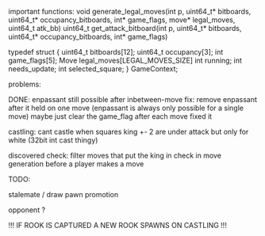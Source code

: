 
important functions:
void generate_legal_moves(int p, uint64_t* bitboards, uint64_t* occupancy_bitboards, int* game_flags, move* legal_moves, uint64_t atk_bb)
uint64_t get_attack_bitboard(int p, uint64_t* bitboards, uint64_t* occupancy_bitboards, int* game_flags)

typedef struct
{
    uint64_t bitboards[12];
    uint64_t occupancy[3];
    int game_flags[5];
    Move legal_moves[LEGAL_MOVES_SIZE]
    int running;
    int needs_update;
    int selected_square;
} GameContext;

problems:

DONE:
enpassant still possible after inbetween-move 
fix:
remove enpassant after it held on one move
(enpassant is always only possible for a single move)
maybe just clear the game_flag after each move fixed it

castling:
cant castle when squares king +- 2 are under attack
but only for white (32bit int cast thingy)

discovered check:
filter moves that put the king in check in move generation
before a player makes a move

TODO:

stalemate / draw
pawn promotion

opponent ? 

!!! IF ROOK IS CAPTURED A NEW ROOK SPAWNS ON CASTLING !!! 
